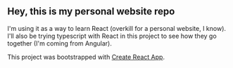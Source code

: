 ## Hey, this is my personal website repo

I'm using it as a way to learn React (overkill for a personal website, I know).
I'll also be trying typescript with React in this project to see how they go together (I'm coming from Angular).

This project was bootstrapped with [Create React App](https://github.com/facebook/create-react-app).

